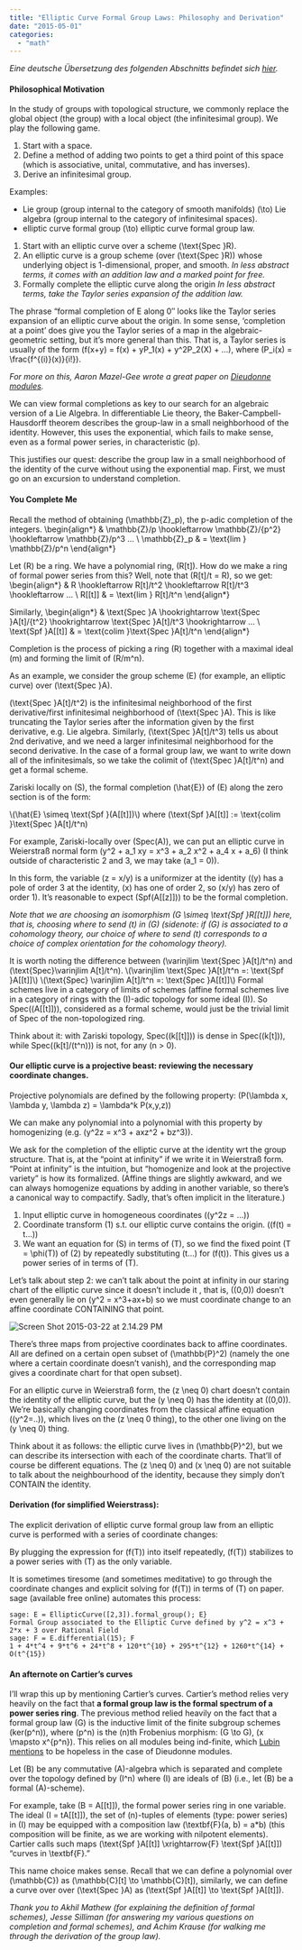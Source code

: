 ```yaml
---
title: "Elliptic Curve Formal Group Laws: Philosophy and Derivation"
date: "2015-05-01"
categories: 
  - "math"
---
```


_Eine deutsche Übersetzung des folgenden Abschnitts befindet sich [hier](/elliptischen-kurve-fgg/)._

#### Philosophical Motivation

In the study of groups with topological structure, we commonly replace the global object (the group) with a local object (the infinitesimal group). We play the following game.

1. Start with a space.
2. Define a method of adding two points to get a third point of this space (which is associative, unital, commutative, and has inverses).
3. Derive an infinitesimal group.

Examples:

- Lie group (group internal to the category of smooth manifolds) \(\to\) Lie algebra (group internal to the category of infinitesimal spaces).
- elliptic curve formal group \(\to\) elliptic curve formal group law.

1. Start with an elliptic curve over a scheme \(\text{Spec }R\).
2. An elliptic curve is a group scheme (over \(\text{Spec }R\)) whose underlying object is 1-dimensional, proper, and smooth. _In less abstract terms, it comes with an addition law and a marked point for free._
3. Formally complete the elliptic curve along the origin _In less abstract terms, take the Taylor series expansion of the addition law._

The phrase “formal completion of E along 0″ looks like the Taylor series expansion of an elliptic curve about the origin. In some sense, ‘completion at a point’ does give you the Taylor series of a map in the algebraic-geometric setting, but it’s more general than this. That is, a Taylor series is usually of the form \(f(x+y) = f(x) + yP_1(x) + y^2P_2(X) + …\), where \(P_i(x) = \frac{f^{(i)}(x)}{i!}\).

_For more on this, Aaron Mazel-Gee wrote a great paper on [Dieudonne modules](https://etale.site/xkcd/dieudonne-modules.pdf)._

We can view formal completions as key to our search for an algebraic version of a Lie Algebra. In differentiable Lie theory, the Baker-Campbell-Hausdorff theorem describes the group-law in a small neighborhood of the identity. However, this uses the exponential, which fails to make sense, even as a formal power series, in characteristic \(p\).

This justifies our quest: describe the group law in a small neighborhood of the identity of the curve without using the exponential map. First, we must go on an excursion to understand completion.

#### You Complete Me

Recall the method of obtaining \(\mathbb{Z}_p\), the p-adic completion of the integers. \begin{align*} & \mathbb{Z}/p \hookleftarrow \mathbb{Z}/{p^2} \hookleftarrow \mathbb{Z}/p^3 … \\ \mathbb{Z}_p & = \text{lim } \mathbb{Z}/p^n \end{align*}

Let \(R\) be a ring. We have a polynomial ring, \(R[t]\). How do we make a ring of formal power series from this? Well, note that \(R[t]/t = R\), so we get: \begin{align*} & R \hookleftarrow R[t]/t^2 \hookleftarrow R[t]/t^3 \hookleftarrow … \\ R[[t]] & = \text{lim } R[t]/t^n \end{align*}

Similarly, \begin{align*} & \text{Spec }A \hookrightarrow \text{Spec }A[t]/{t^2} \hookrightarrow \text{Spec }A[t]/t^3 \hookrightarrow … \\ \text{Spf }A[[t]] & = \text{colim }\text{Spec }A[t]/t^n \end{align*}

Completion is the process of picking a ring \(R\) together with a maximal ideal \(m\) and forming the limit of \(R/m^n\).

As an example, we consider the group scheme \(E\) (for example, an elliptic curve) over \(\text{Spec }A\).

\(\text{Spec }A[t]/t^2\) is the infinitesimal neighborhood of the first derivative/first infinitesimal neighborhood of \(\text{Spec }A\). This is like truncating the Taylor series after the information given by the first derivative, e.g. Lie algebra. Similarly, \(\text{Spec }A[t]/t^3\) tells us about 2nd derivative, and we need a larger infinitesimal neighborhood for the second derivative. In the case of a formal group law, we want to write down all of the infinitesimals, so we take the colimit of \(\text{Spec }A[t]/t^n\) and get a formal scheme.

Zariski locally on \(S\), the formal completion \(\hat{E}\) of \(E\) along the zero section is of the form:

\\(\hat{E} \simeq \text{Spf }(A[[t]])\\) where \(\text{Spf }A[[t]] := \text{colim }\text{Spec }A[t]/t^n\)

For example, Zariski-locally over \(Spec(A)\), we can put an elliptic curve in Weierstraß normal form \(y^2 + a_1 xy = x^3 + a_2 x^2 + a_4 x + a_6\) (I think outside of characteristic 2 and 3, we may take \(a_1 = 0\)).

In this form, the variable \(z = x/y\) is a uniformizer at the identity (\(y\) has a pole of order 3 at the identity, \(x\) has one of order 2, so \(x/y\) has zero of order 1). It’s reasonable to expect \(Spf(A[[z]])\) to be the formal completion.

_Note that we are choosing an isomorphism \(G \simeq \text{Spf }R[[t]]\) here, that is, choosing where to send \(t\) in \(G\) (sidenote: if \(G\) is associated to a cohomology theory, our choice of where to send \(t\) corresponds to a choice of complex orientation for the cohomology theory)._

It is worth noting the difference between \(\varinjlim \text{Spec }A[t]/t^n\) and \(\text{Spec}\varinjlim A[t]/t^n\). \\(\varinjlim \text{Spec }A[t]/t^n =: \text{Spf }A[[t]]\\) \\(\text{Spec} \varinjlim A[t]/t^n =: \text{Spec }A[[t]]\\) Formal schemes live in a category of limits of schemes (affine formal schemes live in a category of rings with the \(I\)-adic topology for some ideal \(I\)). So Spec(\(A[[t]]\)), considered as a formal scheme, would just be the trivial limit of Spec of the non-topologized ring.

Think about it: with Zariski topology, Spec(\(k[[t]]\)) is dense in Spec(\(k[t]\)), while Spec(\(k[t]/(t^n)\)) is not, for any \(n > 0\).

#### Our elliptic curve is a projective beast: reviewing the necessary coordinate changes.

Projective polynomials are defined by the following property: \(P(\lambda x, \lambda y, \lambda z) = \lambda^k P(x,y,z)\)

We can make any polynomial into a polynomial with this property by homogenizing (e.g. \(y^2z = x^3 + axz^2 + bz^3\)).

We ask for the completion of the elliptic curve at the identity wrt the group structure. That is, at the “point at infinity” if we write it in Weierstraß form. “Point at infinity” is the intuition, but “homogenize and look at the projective variety” is how its formalized. (Affine things are slightly awkward, and we can always homogenize equations by adding in another variable, so there’s a canonical way to compactify. Sadly, that’s often implicit in the literature.)

1. Input elliptic curve in homogeneous coordinates (\(y^2z = …\))
2. Coordinate transform (1) s.t. our elliptic curve contains the origin. (\(f(t) = t…\))
3. We want an equation for \(S\) in terms of \(T\), so we find the fixed point \(T = \phi(T)\) of (2) by repeatedly substituting \(t…\) for \(f(t)\). This gives us a power series of in terms of \(T\).

Let’s talk about step 2: we can’t talk about the point at infinity in our staring chart of the elliptic curve since it doesn’t include it , that is, \((0,0)\) doesn’t even generally lie on \(y^2 = x^3+ax+b\) so we must coordinate change to an affine coordinate CONTAINING that point.

![Screen Shot 2015-03-22 at 2.14.29 PM](/wp-content/uploads/2015/03/Screen-Shot-2015-03-22-at-2.14.29-PM.png)

There’s three maps from projective coordinates back to affine coordinates. All are defined on a certain open subset of \(\mathbb{P}^2\) (namely the one where a certain coordinate doesn’t vanish), and the corresponding map gives a coordinate chart for that open subset).

For an elliptic curve in Weierstraß form, the \(z \neq 0\) chart doesn’t contain the identity of the elliptic curve, but the \(y \neq 0\) has the identity at \((0,0)\). We’re basically changing coordinates from the classical affine equation \((y^2=..)\), which lives on the \(z \neq 0 thing\), to the other one living on the \(y \neq 0\) thing.

Think about it as follows: the elliptic curve lives in \(\mathbb{P}^2\), but we can describe its intersection with each of the coordinate charts. That’ll of course be different equations. The \(z \neq 0\) and \(x \neq 0\) are not suitable to talk about the neighbourhood of the identity, because they simply don’t CONTAIN the identity.

#### Derivation (for simplified Weierstrass):

The explicit derivation of elliptic curve formal group law from an elliptic curve is performed with a series of coordinate changes:

By plugging the expression for \(f(T)\) into itself repeatedly, \(f(T)\) stabilizes to a power series with \(T\) as the only variable.

It is sometimes tiresome (and sometimes meditative) to go through the coordinate changes and explicit solving for \(f(T)\) in terms of \(T\) on paper. sage (available free online) automates this process:

```
sage: E = EllipticCurve([2,3]).formal_group(); E}
Formal Group associated to the Elliptic Curve defined by y^2 = x^3 + 2*x + 3 over Rational Field
sage: F = E.differential(15); F
1 + 4*t^4 + 9*t^6 + 24*t^8 + 120*t^{10} + 295*t^{12} + 1260*t^{14} + O(t^{15})
```

#### An afternote on Cartier’s curves

I’ll wrap this up by mentioning Cartier’s curves. Cartier’s method relies very heavily on the fact that **a formal group law is the formal spectrum of a power series ring**. The previous method relied heavily on the fact that a formal group law \(G\) is the inductive limit of the finite subgroup schemes \(ker(p^n)\), where \(p^n\) is the \(n\)th Frobenius morphism: \(G \to G\), \(x \mapsto x^{p^n}\). This relies on all modules being ind-finite, which [Lubin mentions](https://projecteuclid.org/download/pdf/_1/euclid.bams/1183538117) to be hopeless in the case of Dieudonne modules.

Let \(B\) be any commutative \(A\)-algebra which is separated and complete over the topology defined by \(I^n\) where \(I\) are ideals of \(B\) (i.e., let \(B\) be a formal \(A\)-scheme).

For example, take \(B = A[[t]]\), the formal power series ring in one variable. The ideal \(I = tA[[t]]\), the set of \(n\)-tuples of elements (type: power series) in \(I\) may be equipped with a composition law \(\textbf{F}(a, b) = a*b\) (this composition will be finite, as we are working with nilpotent elements). Cartier calls such maps \(\text{Spf }A[[t]] \xrightarrow{F} \text{Spf }A[[t]]\) “curves in \textbf{F}.”

This name choice makes sense. Recall that we can define a polynomial over \(\mathbb{C}\) as \(\mathbb{C}[t] \to \mathbb{C}[t]\), similarly, we can define a curve over over \(\text{Spec }A\) as \(\text{Spf }A[[t]] \to \text{Spf }A[[t]]\).

_Thank you to Akhil Mathew (for explaining the definition of formal schemes), Jesse Silliman (for answering my various questions on completion and formal schemes), and Achim Krause (for walking me through the derivation of the group law)._
